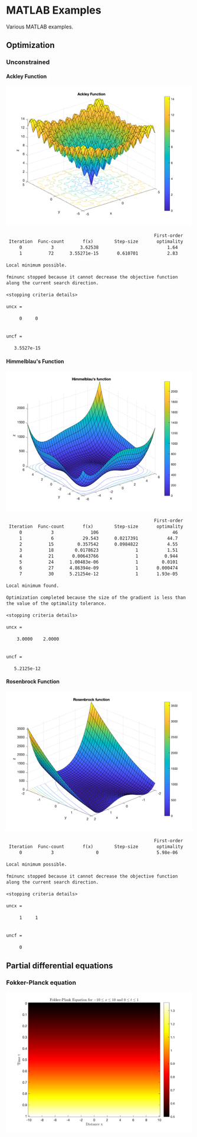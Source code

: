 # MATLAB Examples
Various MATLAB examples. 

## Optimization

### Unconstrained

#### Ackley Function

![](figs/e01_opt_ackley.png)

```
                                                        First-order 
 Iteration  Func-count       f(x)        Step-size       optimality
     0           3          3.62538                          1.64
     1          72      3.55271e-15       0.610701           2.83  

Local minimum possible.

fminunc stopped because it cannot decrease the objective function
along the current search direction.

<stopping criteria details>

uncx =

     0     0


uncf =

   3.5527e-15
```

#### Himmelblau's Function

![](figs/e01_opt_himmelblau.png)

```
                                                        First-order 
 Iteration  Func-count       f(x)        Step-size       optimality
     0           3              106                            46
     1           6           29.543      0.0217391           44.7  
     2          15         0.357542      0.0984822           4.55  
     3          18        0.0178623              1           1.51  
     4          21       0.00643766              1          0.944  
     5          24      1.00483e-06              1         0.0101  
     6          27      4.86394e-09              1       0.000474  
     7          30      5.21254e-12              1       1.93e-05  

Local minimum found.

Optimization completed because the size of the gradient is less than
the value of the optimality tolerance.

<stopping criteria details>

uncx =

    3.0000    2.0000


uncf =

   5.2125e-12
```

#### Rosenbrock Function

![](figs/e01_opt_rosenbrock.png)

```
                                                        First-order 
 Iteration  Func-count       f(x)        Step-size       optimality
     0           3                0                      5.98e-06

Local minimum possible.

fminunc stopped because it cannot decrease the objective function
along the current search direction.

<stopping criteria details>

uncx =

     1     1


uncf =

     0
```

## Partial differential equations

### Fokker-Planck equation

![](figs/E02_fp_pde.png)